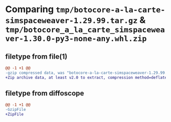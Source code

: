 # Comparing `tmp/botocore-a-la-carte-simspaceweaver-1.29.99.tar.gz` & `tmp/botocore_a_la_carte_simspaceweaver-1.30.0-py3-none-any.whl.zip`

## filetype from file(1)

```diff
@@ -1 +1 @@
-gzip compressed data, was "botocore-a-la-carte-simspaceweaver-1.29.99.tar", last modified: Sat Mar 25 01:23:03 2023, max compression
+Zip archive data, at least v2.0 to extract, compression method=deflate
```

## filetype from diffoscope

```diff
@@ -1 +1 @@
-GzipFile
+ZipFile
```

